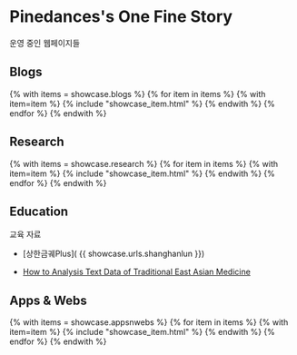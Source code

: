 ---
---

# Pinedances's One Fine Story

운영 중인 웹페이지들

## Blogs

{% with items = showcase.blogs %}
{% for item in items %}
{% with item=item %}
{% include "showcase_item.html" %}
{% endwith %}
{% endfor %}
{% endwith %}

## Research

{% with items = showcase.research %}
{% for item in items %}
{% with item=item %}
{% include "showcase_item.html" %}
{% endwith %}
{% endfor %}
{% endwith %}

<!-- 

## Demo

연구 및 프로젝트의 데모 페이지

{% for dm in demo %}

- {{ dm.author }}. {{dm.title }} {{ dm.year }} [Internet]. Available from: [{{ dm.url }}]({{ dm.url }})

{% endfor %} 

-->

## Education

교육 자료

- [상한금궤Plus]( {{ showcase.urls.shanghanlun }})

- [How to Analysis Text Data of Traditional East Asian Medicine](https://nbviewer.org/github/pinedance/workshop-KM-data-analysis/blob/master/notebooks/README.ipynb)

## Apps & Webs

{% with items = showcase.appsnwebs %}
{% for item in items %}
{% with item=item %}
{% include "showcase_item.html" %}
{% endwith %}
{% endfor %}
{% endwith %}

<!--
## 기고
-->
